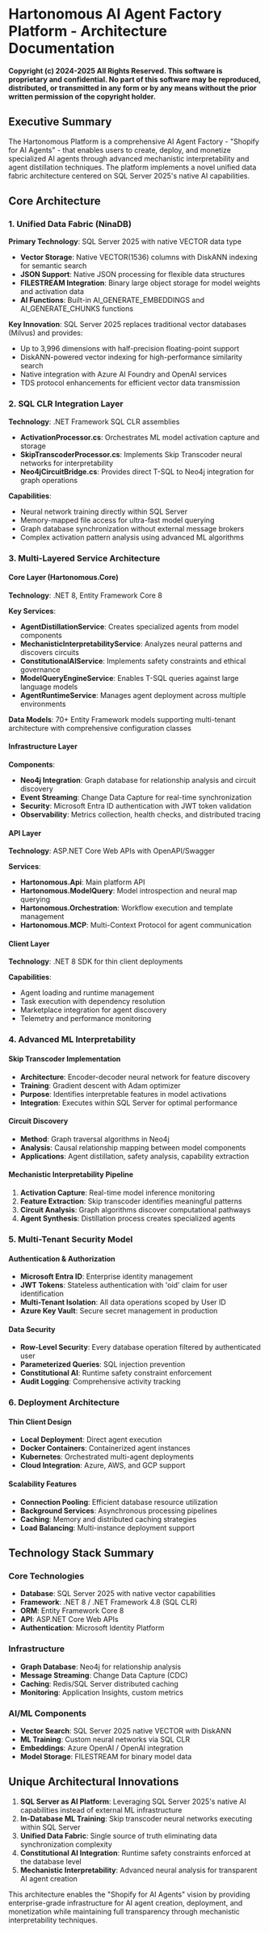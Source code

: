 # Hartonomous AI Agent Factory Platform - Architecture Documentation

**Copyright (c) 2024-2025 All Rights Reserved. This software is proprietary and confidential. No part of this software may be reproduced, distributed, or transmitted in any form or by any means without the prior written permission of the copyright holder.**

## Executive Summary

The Hartonomous Platform is a comprehensive AI Agent Factory - "Shopify for AI Agents" - that enables users to create, deploy, and monetize specialized AI agents through advanced mechanistic interpretability and agent distillation techniques. The platform implements a novel unified data fabric architecture centered on SQL Server 2025's native AI capabilities.

## Core Architecture

### 1. Unified Data Fabric (NinaDB)

**Primary Technology**: SQL Server 2025 with native VECTOR data type
- **Vector Storage**: Native VECTOR(1536) columns with DiskANN indexing for semantic search
- **JSON Support**: Native JSON processing for flexible data structures
- **FILESTREAM Integration**: Binary large object storage for model weights and activation data
- **AI Functions**: Built-in AI_GENERATE_EMBEDDINGS and AI_GENERATE_CHUNKS functions

**Key Innovation**: SQL Server 2025 replaces traditional vector databases (Milvus) and provides:
- Up to 3,996 dimensions with half-precision floating-point support
- DiskANN-powered vector indexing for high-performance similarity search
- Native integration with Azure AI Foundry and OpenAI services
- TDS protocol enhancements for efficient vector data transmission

### 2. SQL CLR Integration Layer

**Technology**: .NET Framework SQL CLR assemblies
- **ActivationProcessor.cs**: Orchestrates ML model activation capture and storage
- **SkipTranscoderProcessor.cs**: Implements Skip Transcoder neural networks for interpretability
- **Neo4jCircuitBridge.cs**: Provides direct T-SQL to Neo4j integration for graph operations

**Capabilities**:
- Neural network training directly within SQL Server
- Memory-mapped file access for ultra-fast model querying
- Graph database synchronization without external message brokers
- Complex activation pattern analysis using advanced ML algorithms

### 3. Multi-Layered Service Architecture

#### Core Layer (Hartonomous.Core)
**Technology**: .NET 8, Entity Framework Core 8

**Key Services**:
- **AgentDistillationService**: Creates specialized agents from model components
- **MechanisticInterpretabilityService**: Analyzes neural patterns and discovers circuits
- **ConstitutionalAIService**: Implements safety constraints and ethical governance
- **ModelQueryEngineService**: Enables T-SQL queries against large language models
- **AgentRuntimeService**: Manages agent deployment across multiple environments

**Data Models**: 70+ Entity Framework models supporting multi-tenant architecture with comprehensive configuration classes

#### Infrastructure Layer
**Components**:
- **Neo4j Integration**: Graph database for relationship analysis and circuit discovery
- **Event Streaming**: Change Data Capture for real-time synchronization
- **Security**: Microsoft Entra ID authentication with JWT token validation
- **Observability**: Metrics collection, health checks, and distributed tracing

#### API Layer
**Technology**: ASP.NET Core Web APIs with OpenAPI/Swagger

**Services**:
- **Hartonomous.Api**: Main platform API
- **Hartonomous.ModelQuery**: Model introspection and neural map querying
- **Hartonomous.Orchestration**: Workflow execution and template management
- **Hartonomous.MCP**: Multi-Context Protocol for agent communication

#### Client Layer
**Technology**: .NET 8 SDK for thin client deployments

**Capabilities**:
- Agent loading and runtime management
- Task execution with dependency resolution
- Marketplace integration for agent discovery
- Telemetry and performance monitoring

### 4. Advanced ML Interpretability

#### Skip Transcoder Implementation
- **Architecture**: Encoder-decoder neural network for feature discovery
- **Training**: Gradient descent with Adam optimizer
- **Purpose**: Identifies interpretable features in model activations
- **Integration**: Executes within SQL Server for optimal performance

#### Circuit Discovery
- **Method**: Graph traversal algorithms in Neo4j
- **Analysis**: Causal relationship mapping between model components
- **Applications**: Agent distillation, safety analysis, capability extraction

#### Mechanistic Interpretability Pipeline
1. **Activation Capture**: Real-time model inference monitoring
2. **Feature Extraction**: Skip transcoder identifies meaningful patterns
3. **Circuit Analysis**: Graph algorithms discover computational pathways
4. **Agent Synthesis**: Distillation process creates specialized agents

### 5. Multi-Tenant Security Model

#### Authentication & Authorization
- **Microsoft Entra ID**: Enterprise identity management
- **JWT Tokens**: Stateless authentication with 'oid' claim for user identification
- **Multi-Tenant Isolation**: All data operations scoped by User ID
- **Azure Key Vault**: Secure secret management in production

#### Data Security
- **Row-Level Security**: Every database operation filtered by authenticated user
- **Parameterized Queries**: SQL injection prevention
- **Constitutional AI**: Runtime safety constraint enforcement
- **Audit Logging**: Comprehensive activity tracking

### 6. Deployment Architecture

#### Thin Client Design
- **Local Deployment**: Direct agent execution
- **Docker Containers**: Containerized agent instances
- **Kubernetes**: Orchestrated multi-agent deployments
- **Cloud Integration**: Azure, AWS, and GCP support

#### Scalability Features
- **Connection Pooling**: Efficient database resource utilization
- **Background Services**: Asynchronous processing pipelines
- **Caching**: Memory and distributed caching strategies
- **Load Balancing**: Multi-instance deployment support

## Technology Stack Summary

### Core Technologies
- **Database**: SQL Server 2025 with native vector capabilities
- **Framework**: .NET 8 / .NET Framework 4.8 (SQL CLR)
- **ORM**: Entity Framework Core 8
- **API**: ASP.NET Core Web APIs
- **Authentication**: Microsoft Identity Platform

### Infrastructure
- **Graph Database**: Neo4j for relationship analysis
- **Message Streaming**: Change Data Capture (CDC)
- **Caching**: Redis/SQL Server distributed caching
- **Monitoring**: Application Insights, custom metrics

### AI/ML Components
- **Vector Search**: SQL Server 2025 native VECTOR with DiskANN
- **ML Training**: Custom neural networks via SQL CLR
- **Embeddings**: Azure OpenAI / OpenAI integration
- **Model Storage**: FILESTREAM for binary model data

## Unique Architectural Innovations

1. **SQL Server as AI Platform**: Leveraging SQL Server 2025's native AI capabilities instead of external ML infrastructure
2. **In-Database ML Training**: Skip transcoder neural networks executing within SQL Server
3. **Unified Data Fabric**: Single source of truth eliminating data synchronization complexity
4. **Constitutional AI Integration**: Runtime safety constraints enforced at the database level
5. **Mechanistic Interpretability**: Advanced neural analysis for transparent AI agent creation

This architecture enables the "Shopify for AI Agents" vision by providing enterprise-grade infrastructure for AI agent creation, deployment, and monetization while maintaining full transparency through mechanistic interpretability techniques.